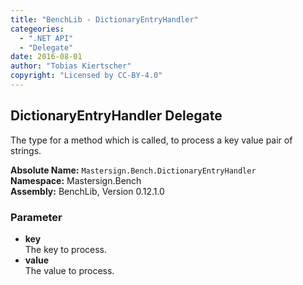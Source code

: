 ```yaml
---
title: "BenchLib - DictionaryEntryHandler"
categeories:
  - ".NET API"
  - "Delegate"
date: 2016-08-01
author: "Tobias Kiertscher"
copyright: "Licensed by CC-BY-4.0"
---
```


## DictionaryEntryHandler Delegate
The type for a method which is called, to process a key value pair of strings. 

**Absolute Name:** `Mastersign.Bench.DictionaryEntryHandler`  
**Namespace:** Mastersign.Bench  
**Assembly:** BenchLib, Version 0.12.1.0

### Parameter

* **key**  
  The key to process.
* **value**  
  The value to process.




